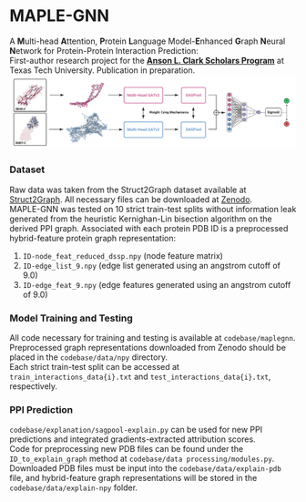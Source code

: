 # MAPLE-GNN
A **M**ulti-head **A**ttention, **P**rotein **L**anguage Model-**E**nhanced **G**raph **N**eural **N**etwork for Protein-Protein Interaction Prediction: \
First-author research project for the **[Anson L. Clark Scholars Program](https://www.depts.ttu.edu/honors/academicsandenrichment/affiliatedandhighschool/clarks/)** at Texas Tech University. Publication in preparation. \
![MAPLE-GNN Architecture](https://github.com/btang2/MAPLE-GNN/blob/main/images/gnn-model-diagram.png?raw=true)
### Dataset
Raw data was taken from the Struct2Graph dataset available at [Struct2Graph](https://github.com/baranwa2/Struct2Graph). All necessary files can be downloaded at [Zenodo](https://zenodo.org/records/13123920). \
MAPLE-GNN was tested on 10 strict train-test splits without information leak generated from the heuristic Kernighan-Lin bisection algorithm on the derived PPI graph. Associated with each protein PDB ID is a preprocessed hybrid-feature protein graph representation:
1. `ID-node_feat_reduced_dssp.npy` (node feature matrix)
2. `ID-edge_list_9.npy` (edge list generated using an angstrom cutoff of 9.0) 
3. `ID-edge_feat_9.npy` (edge features generated using an angstrom cutoff of 9.0)
### Model Training and Testing
All code necessary for training and testing is available at `codebase/maplegnn`. \
Preprocessed graph representations downloaded from Zenodo should be placed in the `codebase/data/npy` directory. \
Each strict train-test split can be accessed at `train_interactions_data{i}.txt` and `test_interactions_data{i}.txt`, respectively.
### PPI Prediction
`codebase/explanation/sagpool-explain.py` can be used for new PPI predictions and integrated gradients-extracted attribution scores. \
Code for preprocessing new PDB files can be found under the `ID_to_explain_graph` method at `codebase/data processing/modules.py`. \
Downloaded PDB files must be input into the `codebase/data/explain-pdb` file, and hybrid-feature graph representations will be stored in the `codebase/data/explain-npy` folder.
